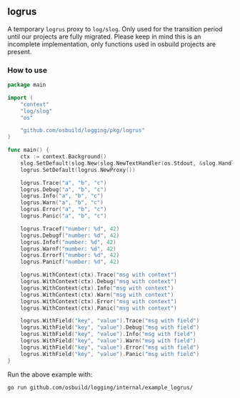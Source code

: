 ## logrus

A temporary `logrus` proxy to `log/slog`. Only used for the transition period until our projects are fully migrated. Please keep in mind this is an incomplete implementation, only functions used in osbuild projects are present.

### How to use

```go
package main

import (
	"context"
	"log/slog"
	"os"

	"github.com/osbuild/logging/pkg/logrus"
)

func main() {
	ctx := context.Background()
	slog.SetDefault(slog.New(slog.NewTextHandler(os.Stdout, &slog.HandlerOptions{Level: slog.LevelDebug})))
	logrus.SetDefault(logrus.NewProxy())

	logrus.Trace("a", "b", "c")
	logrus.Debug("a", "b", "c")
	logrus.Info("a", "b", "c")
	logrus.Warn("a", "b", "c")
	logrus.Error("a", "b", "c")
	logrus.Panic("a", "b", "c")

	logrus.Tracef("number: %d", 42)
	logrus.Debugf("number: %d", 42)
	logrus.Infof("number: %d", 42)
	logrus.Warnf("number: %d", 42)
	logrus.Errorf("number: %d", 42)
	logrus.Panicf("number: %d", 42)

	logrus.WithContext(ctx).Trace("msg with context")
	logrus.WithContext(ctx).Debug("msg with context")
	logrus.WithContext(ctx).Info("msg with context")
	logrus.WithContext(ctx).Warn("msg with context")
	logrus.WithContext(ctx).Error("msg with context")
	logrus.WithContext(ctx).Panic("msg with context")

	logrus.WithField("key", "value").Trace("msg with field")
	logrus.WithField("key", "value").Debug("msg with field")
	logrus.WithField("key", "value").Info("msg with field")
	logrus.WithField("key", "value").Warn("msg with field")
	logrus.WithField("key", "value").Error("msg with field")
	logrus.WithField("key", "value").Panic("msg with field")
}
```

Run the above example with:

```
go run github.com/osbuild/logging/internal/example_logrus/
```
